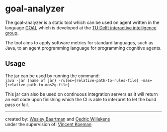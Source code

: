 # goal-analyzer

The goal-analyzer is a static tool which can be used on agent written in the language
 [GOAL](https://goalapl.atlassian.net/wiki/spaces/GOAL/overview) which is developed at the 
 [TU Delft interactive intelligence group](https://www.tudelft.nl/ewi/over-de-faculteit/afdelingen/intelligent-systems/interactive-intelligence/).
 
 The tool aims to apply software metrics for standard languages, such as Java, to an 
 agent programming language for programming cognitive agents. 
 
## Usage

The jar can be used by running the command:  
`java -jar {name of jar} -rules={relative-path-to-rules-file} -mas={relative-path-to-mas2g-file}`

This jar can also be used on continuous integration servers as it will return an exit code upon finishing 
which the CI is able to interpret to let the build pass or fail. 

***

created by: [Wesley Baartman](https://github.com/cptwesley) and [Cedric Willekens](https://github.com/ceddy4395)  
under the supervision of: [Vincent Koeman](https://github.com/Venorcis)